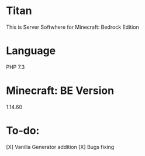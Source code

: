 # Titan
 This is Server Softwhere for Minecraft: Bedrock Edition
 
 # Language
 
 PHP 7.3
 
 # Minecraft: BE Version
  1.14.60
  
  # To-do:
  
  [X] Vanilla Generator addition
  [X] Bugs fixing
